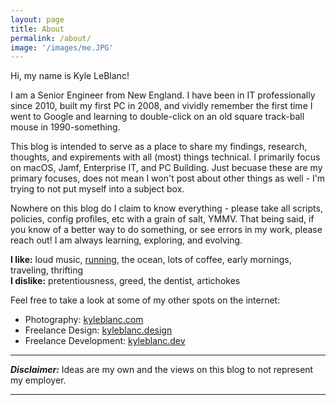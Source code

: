 ```yaml
---
layout: page
title: About
permalink: /about/
image: '/images/me.JPG'
---
```


Hi, my name is Kyle LeBlanc! 

I am a Senior Engineer from New England. I have been in IT professionally since 2010, built my first PC in 2008, and vividly remember the first time I went to Google and learning to double-click on an old square track-ball mouse in 1990-something. 

This blog is intended to serve as a place to share my findings, research, thoughts, and expirements with all (most) things technical. I primarily focus on macOS, Jamf, Enterprise IT, and PC Building. Just becuase these are my primary focuses, does not mean I won't post about other things as well - I'm trying to not put myself into a subject box. 

Nowhere on this blog do I claim to know everything - please take all scripts, policies, config profiles, etc with a grain of salt, YMMV. That being said, if you know of a better way to do something, or see errors in my work, please reach out! I am always learning, exploring, and evolving. 

**I like:** loud music, [running](https://gorun.myportfolio.com), the ocean, lots of coffee, early mornings, traveling, thrifting <br/>
**I dislike:** pretentiousness, greed, the dentist, artichokes

Feel free to take a look at some of my other spots on the internet:
* Photography: [kyleblanc.com](https://kyleblanc.com)
* Freelance Design: [kyleblanc.design](https://kyleblanc.design)
* Freelance Development: [kyleblanc.dev](https://kyleblanc.dev)

----

_**Disclaimer:**_ Ideas are my own and the views on this blog to not represent my employer. 

<hr>